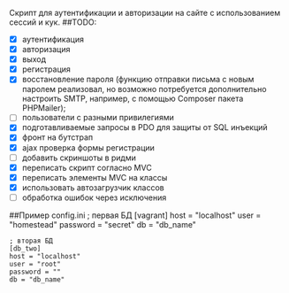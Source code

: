 Скрипт для аутентификации и авторизации на сайте с использованием сессий и кук.
##TODO:
- [x] аутентификация
- [x] авторизация
- [x] выход
- [x] регистрация
- [x] восстановление пароля (функцию отправки письма с новым паролем реализовал, но возможно потребуется дополнительно настроить SMTP, например, с помощью Composer пакета PHPMailer);
- [ ] пользователи с разными привилегиями 
- [x] подготавливаемые запросы в PDO для защиты от SQL инъекций
- [x] фронт на бутстрап
- [x] ajax проверка формы регистрации 
- [ ] добавить скриншоты в ридми
- [x] переписать скрипт согласно MVC
- [x] переписать элементы MVC на классы
- [x] использовать автозагрузчик классов
- [ ] обработка ошибок через исключения 

##Пример config.ini
    ; первая БД
    [vagrant]
    host = "localhost"
    user = "homestead"
    password = "secret"
    db = "db_name"

    ; вторая БД
    [db_two]
    host = "localhost"
    user = "root"
    password = ""
    db = "db_name"